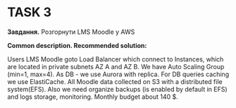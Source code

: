 # TASK 3

**Завдання.** Розгорнути LMS Moodle у AWS

**Common description. Recommended solution:**

Users LMS Moodle goto Load Balancer which connect to Instances, which are located in private subnets AZ A and AZ B.
We have Auto Scaling Group   (min=1, max=4). As DB - we use Aurora with replica. For DB queries caching we use ElastiCache. 
All Moodle data collected on S3 with a distributed file system(EFS). Also we need organize backups (is enabled by default in EFS)
and logs storage, monitoring. Monthly budget about 140 $.  
